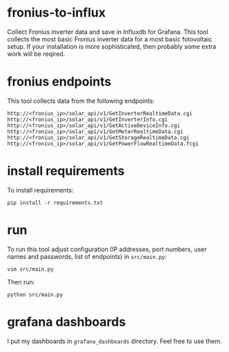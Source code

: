 # fronius-to-influx
Collect Fronius inverter data and save in Influxdb for Grafana. This tool collects the most basic Fronius inverter data for a most basic fotovoltaic setup. If your installation is more sophisticated, then probably some extra work will be reqired. 

# fronius endpoints
This tool collects data from the following endpoints: 

    http://<fronius_ip>/solar_api/v1/GetInverterRealtimeData.cgi
    http://<fronius_ip>/solar_api/v1/GetInverterInfo.cgi
    http://<fronius_ip>/solar_api/v1/GetActiveDeviceInfo.cgi
    http://<fronius_ip>/solar_api/v1/GetMeterRealtimeData.cgi
    http://<fronius_ip>/solar_api/v1/GetStorageRealtimeData.cgi
    http://<fronius_ip>/solar_api/v1/GetPowerFlowRealtimeData.fcgi

# install requirements
To install requirements:

    pip install -r requirements.txt

# run
To run this tool adjust configuration (IP addresses, port numbers, user names and passwords, list of endpoints) in `src/main.py`:

    vim src/main.py 

Then run:

    python src/main.py

# grafana dashboards
I put my dashboards in `grafana_dashboards` directory. Feel free to use them.
